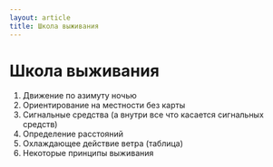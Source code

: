 ```yaml
---
layout: article
title: Школа выживания
---
```


# Школа выживания

1. Движение по азимуту ночью
2. Ориентирование на местности без карты
3. Сигнальные средства (а внутри все что касается сигнальных средств)
4. Определение расстояний
5. Охлаждающее действие ветра (таблица)
6. Некоторые принципы выживания
